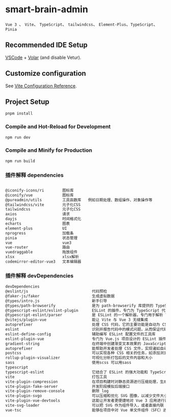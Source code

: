 # smart-brain-admin

  `Vue 3 `、  `Vite`、 `TypeScript`、  `tailwindcss`、 `Element-Plus`、`TypeScript`、`Pinia`

## Recommended IDE Setup

[VSCode](https://code.visualstudio.com/) + [Volar](https://marketplace.visualstudio.com/items?itemName=Vue.volar) (and disable Vetur).

## Customize configuration

See [Vite Configuration Reference](https://vite.dev/config/).

## Project Setup

```sh
pnpm install
```

### Compile and Hot-Reload for Development

```sh
npm run dev
```

### Compile and Minify for Production

```sh
npm run build
```

### 插件解释   dependencies
```sh 

@iconify-icons/ri        图标库
@iconify/vue             图标库
@pureadmin/utils         工具函数库   例如日期处理、数组操作、对象操作等
@tailwindcss/vite        元子化CSS
tailwindcss              元子化CSS
axios                    请求
dayjs                    时间格式化
echarts                  图表
element-plus             UI
nprogress                加载条
pinia                    状态管理
vue                      vue3
vue-router               路由
vuedraggable             拖放组件
xlsx                     xlsx解析
codemirror-editor-vue3   文本编辑器
```
### 插件解释   devDependencies
```sh 
devDependencies
@eslint/js                            代码预检 
@faker-js/faker                       生成虚拟数据
@types/intro.js                       新手引导
@types/path-browserify                是为 path-browserify 库提供的 TypeScript 类型定义文件
@typescript-eslint/eslint-plugin      ESLint 的插件，专门为 TypeScript 代码提供静态代码分析
@typescript-eslint/parser             是 ESLint 的一个解析器，专门用于解析 TypeScript 代码
@vitejs/plugin-vue                    能让 Vite 与 Vue 3 无缝集成
autoprefixer                          处理 CSS 代码，它的主要功能是自动为 CSS 属性添加浏览器前缀
eslint                                识别并报告代码中的模式问题，从而保证代码的一致性和避免错误
eslint-define-config                  辅助编写 ESLint 配置文件的工具库
eslint-plugin-vue                     专门为 Vue.js 项目设计的 ESLint 插件 项目中遵循代码规范
gradient-string                       在终端中创建渐变文本效果的 JavaScript 库                                           
autoprefixer                          能帮助开发者处理 CSS 文件，实现诸如自动添加浏览器前缀、压缩代码
postcss                               可以实现各种 CSS 相关的任务，如添加浏览器前缀
rollup-plugin-visualizer              可视化分析打包后的文件内容和大小
sass                                  使用scss 可以用sass
typescript                                         
typescript-eslint                     它结合了 ESLint 的强大功能和 TypeScript 的类型系统
vite                                  打包工具
vite-plugin-compression               在项目构建时对静态资源进行压缩处理，生成压缩文件（如 .gz、.br 文件）
vite-plugin-fake-server               开发阶段模拟后端接口
vite-plugin-remove-console            删除 log
vite-plugin-svgo                      可以压缩和优化 SVG 图像，以减少文件大小
vite-plugin-vue-devtools              这能让开发者更便捷地对 Vue 3 应用进行调试和性能分析
vite-svg-loader                       可以把 SVG 作为组件导入，或者直接内联 SVG 到代码里
vue-tsc                               能够在项目中对 Vue 单文件组件（SFC）进行类型检查

```